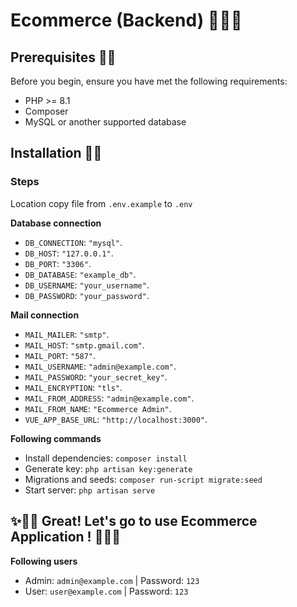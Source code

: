 # Ecommerce (Backend)​ 🎊🎊🎊

## Prerequisites 🧨🧨

Before you begin, ensure you have met the following requirements:

- PHP >= 8.1
- Composer
- MySQL or another supported database

## Installation 🧨🧨

### Steps

Location copy file from `.env.example` to `.env`

**Database connection**
- `DB_CONNECTION`: `"mysql"`.
- `DB_HOST`: `"127.0.0.1"`.
- `DB_PORT`: `"3306"`.
- `DB_DATABASE`: `"example_db"`.
- `DB_USERNAME`: `"your_username"`.
- `DB_PASSWORD`: `"your_password"`.

**Mail connection**
- `MAIL_MAILER`: `"smtp"`.
- `MAIL_HOST`: `"smtp.gmail.com"`.
- `MAIL_PORT`: `"587"`.
- `MAIL_USERNAME`: `"admin@example.com"`.
- `MAIL_PASSWORD`: `"your_secret_key"`.
- `MAIL_ENCRYPTION`: `"tls"`.
- `MAIL_FROM_ADDRESS`: `"admin@example.com"`.​
- `MAIL_FROM_NAME`: `"Ecommerce Admin"`.​
- `VUE_APP_BASE_URL`: `"http://localhost:3000"`.​


**Following commands**
- Install dependencies: `composer install`
- Generate key: `php artisan key:generate`
- Migrations and seeds: `composer run-script migrate:seed`
- Start server: `php artisan serve`

## ✨🎉🎉 Great! Let's go to use  Ecommerce Application ! 🎉🎉✨

**Following users**
- Admin: `admin@example.com` | Password: `123`
- User: `user@example.com` | Password: `123`